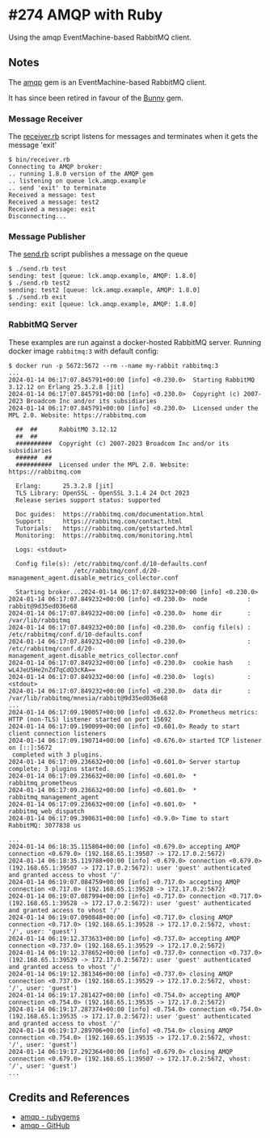 # #274 AMQP with Ruby

Using the amqp EventMachine-based RabbitMQ client.

## Notes

The [amqp](https://rubygems.org/gems/amqp) gem is an EventMachine-based RabbitMQ client.

It has since been retired in favour of the [Bunny](http://rubybunny.info) gem.

### Message Receiver

The [receiver.rb](./bin/receiver.rb) script listens for messages and terminates when it gets the message 'exit'

    $ bin/receiver.rb 
    Connecting to AMQP broker:
    .. running 1.8.0 version of the AMQP gem
    .. listening on queue lck.amqp.example
    .. send 'exit' to terminate
    Received a message: test
    Received a message: test2
    Received a message: exit
    Disconnecting...

### Message Publisher

The [send.rb](./bin/send.rb) script publishes a message on the queue

    $ ./send.rb test
    sending: test [queue: lck.amqp.example, AMQP: 1.8.0]
    $ ./send.rb test2
    sending: test2 [queue: lck.amqp.example, AMQP: 1.8.0]
    $ ./send.rb exit
    sending: exit [queue: lck.amqp.example, AMQP: 1.8.0]

### RabbitMQ Server

These examples are run against a docker-hosted RabbitMQ server.
Running docker image `rabbitmq:3` with default config:

    $ docker run -p 5672:5672 --rm --name my-rabbit rabbitmq:3
    ...
    2024-01-14 06:17:07.845791+00:00 [info] <0.230.0>  Starting RabbitMQ 3.12.12 on Erlang 25.3.2.8 [jit]
    2024-01-14 06:17:07.845791+00:00 [info] <0.230.0>  Copyright (c) 2007-2023 Broadcom Inc and/or its subsidiaries
    2024-01-14 06:17:07.845791+00:00 [info] <0.230.0>  Licensed under the MPL 2.0. Website: https://rabbitmq.com

      ##  ##      RabbitMQ 3.12.12
      ##  ##
      ##########  Copyright (c) 2007-2023 Broadcom Inc and/or its subsidiaries
      ######  ##
      ##########  Licensed under the MPL 2.0. Website: https://rabbitmq.com

      Erlang:      25.3.2.8 [jit]
      TLS Library: OpenSSL - OpenSSL 3.1.4 24 Oct 2023
      Release series support status: supported

      Doc guides:  https://rabbitmq.com/documentation.html
      Support:     https://rabbitmq.com/contact.html
      Tutorials:   https://rabbitmq.com/getstarted.html
      Monitoring:  https://rabbitmq.com/monitoring.html

      Logs: <stdout>

      Config file(s): /etc/rabbitmq/conf.d/10-defaults.conf
                      /etc/rabbitmq/conf.d/20-management_agent.disable_metrics_collector.conf

      Starting broker...2024-01-14 06:17:07.849232+00:00 [info] <0.230.0> 
    2024-01-14 06:17:07.849232+00:00 [info] <0.230.0>  node           : rabbit@9d35ed036e68
    2024-01-14 06:17:07.849232+00:00 [info] <0.230.0>  home dir       : /var/lib/rabbitmq
    2024-01-14 06:17:07.849232+00:00 [info] <0.230.0>  config file(s) : /etc/rabbitmq/conf.d/10-defaults.conf
    2024-01-14 06:17:07.849232+00:00 [info] <0.230.0>                 : /etc/rabbitmq/conf.d/20-management_agent.disable_metrics_collector.conf
    2024-01-14 06:17:07.849232+00:00 [info] <0.230.0>  cookie hash    : wL4JeU5He2nZd7qCdQ3cKA==
    2024-01-14 06:17:07.849232+00:00 [info] <0.230.0>  log(s)         : <stdout>
    2024-01-14 06:17:07.849232+00:00 [info] <0.230.0>  data dir       : /var/lib/rabbitmq/mnesia/rabbit@9d35ed036e68
    ...
    2024-01-14 06:17:09.190057+00:00 [info] <0.632.0> Prometheus metrics: HTTP (non-TLS) listener started on port 15692
    2024-01-14 06:17:09.190099+00:00 [info] <0.601.0> Ready to start client connection listeners
    2024-01-14 06:17:09.190714+00:00 [info] <0.676.0> started TCP listener on [::]:5672
     completed with 3 plugins.
    2024-01-14 06:17:09.236632+00:00 [info] <0.601.0> Server startup complete; 3 plugins started.
    2024-01-14 06:17:09.236632+00:00 [info] <0.601.0>  * rabbitmq_prometheus
    2024-01-14 06:17:09.236632+00:00 [info] <0.601.0>  * rabbitmq_management_agent
    2024-01-14 06:17:09.236632+00:00 [info] <0.601.0>  * rabbitmq_web_dispatch
    2024-01-14 06:17:09.390631+00:00 [info] <0.9.0> Time to start RabbitMQ: 3077838 us

    ...
    2024-01-14 06:18:35.115804+00:00 [info] <0.679.0> accepting AMQP connection <0.679.0> (192.168.65.1:39507 -> 172.17.0.2:5672)
    2024-01-14 06:18:35.119788+00:00 [info] <0.679.0> connection <0.679.0> (192.168.65.1:39507 -> 172.17.0.2:5672): user 'guest' authenticated and granted access to vhost '/'
    2024-01-14 06:19:07.084759+00:00 [info] <0.717.0> accepting AMQP connection <0.717.0> (192.168.65.1:39528 -> 172.17.0.2:5672)
    2024-01-14 06:19:07.087994+00:00 [info] <0.717.0> connection <0.717.0> (192.168.65.1:39528 -> 172.17.0.2:5672): user 'guest' authenticated and granted access to vhost '/'
    2024-01-14 06:19:07.090848+00:00 [info] <0.717.0> closing AMQP connection <0.717.0> (192.168.65.1:39528 -> 172.17.0.2:5672, vhost: '/', user: 'guest')
    2024-01-14 06:19:12.373633+00:00 [info] <0.737.0> accepting AMQP connection <0.737.0> (192.168.65.1:39529 -> 172.17.0.2:5672)
    2024-01-14 06:19:12.378652+00:00 [info] <0.737.0> connection <0.737.0> (192.168.65.1:39529 -> 172.17.0.2:5672): user 'guest' authenticated and granted access to vhost '/'
    2024-01-14 06:19:12.381346+00:00 [info] <0.737.0> closing AMQP connection <0.737.0> (192.168.65.1:39529 -> 172.17.0.2:5672, vhost: '/', user: 'guest')
    2024-01-14 06:19:17.281427+00:00 [info] <0.754.0> accepting AMQP connection <0.754.0> (192.168.65.1:39535 -> 172.17.0.2:5672)
    2024-01-14 06:19:17.287374+00:00 [info] <0.754.0> connection <0.754.0> (192.168.65.1:39535 -> 172.17.0.2:5672): user 'guest' authenticated and granted access to vhost '/'
    2024-01-14 06:19:17.289706+00:00 [info] <0.754.0> closing AMQP connection <0.754.0> (192.168.65.1:39535 -> 172.17.0.2:5672, vhost: '/', user: 'guest')
    2024-01-14 06:19:17.292364+00:00 [info] <0.679.0> closing AMQP connection <0.679.0> (192.168.65.1:39507 -> 172.17.0.2:5672, vhost: '/', user: 'guest')
    ...

## Credits and References

* [amqp - rubygems](https://rubygems.org/gems/amqp)
* [amqp - GitHub](https://github.com/ruby-amqp/amqp)
